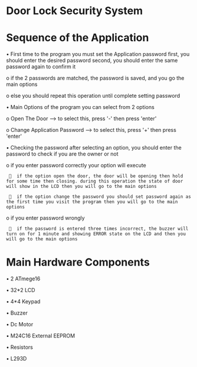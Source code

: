# Door Lock Security System

# Sequence of the Application
•	First time to the program you must set the Application password first, you should enter the desired password second, you should enter the same password again to confirm it

   o	if the 2 passwords are matched, the password is saved, and you go the main options
   
   o	else you should repeat this operation until complete setting password
   
•	Main Options of the program you can select from 2 options

  o	Open The Door --> to select this, press '-' then press 'enter'
   
  o	Change Application Password --> to select this, press '+' then press 'enter'
   
•	Checking the password after selecting an option, you should enter the password to check if you are the owner or not

  o	if you enter password correctly your option will execute
   
     	if the option open the door, the door will be opening then hold for some time then closing. during this operation the state of door will show in the LCD then you will go to the main options
    
     	if the option change the password you should set password again as the first time you visit the program then you will go to the main options
 o	if you enter password wrongly
 
     	if the password is entered three times incorrect, the buzzer will turn on for 1 minute and showing ERROR state on the LCD and then you will go to the main options



# Main Hardware Components
•	2 ATmege16

•	32*2 LCD

•	4*4 Keypad

•	Buzzer

•	Dc Motor

•	M24C16 External EEPROM

•	Resistors

•	L293D


